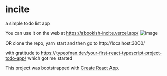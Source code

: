 # incite
a simple todo list app

You can use it on the web at 
https://abookish-incite.vercel.app/
![image](https://github.com/user-attachments/assets/c7e7b43b-d386-4a5a-a528-1bd78db97546)



OR clone the repo, yarn start and then go to http://localhost:3000/

with gratitude to 
https://typeofnan.dev/your-first-react-typescript-project-todo-app/
which got me started

This project was bootstrapped with [Create React App](https://github.com/facebook/create-react-app).
